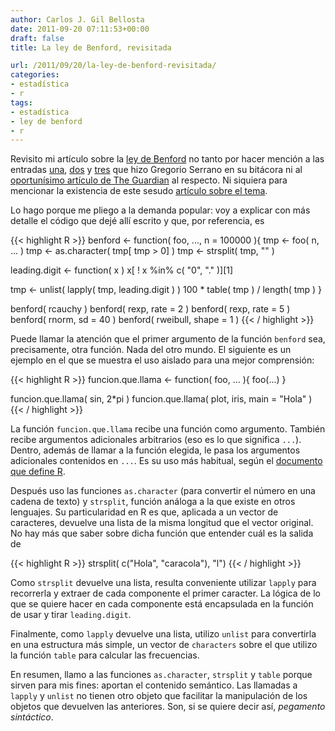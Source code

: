 ```yaml
---
author: Carlos J. Gil Bellosta
date: 2011-09-20 07:11:53+00:00
draft: false
title: La ley de Benford, revisitada

url: /2011/09/20/la-ley-de-benford-revisitada/
categories:
- estadística
- r
tags:
- estadística
- ley de benford
- r
---
```


Revisito mi artículo sobre la [ley de Benford](http://www.datanalytics.com/2011/09/15/la-ley-de-benford) no tanto por hacer mención a las entradas [una](http://www.grserrano.es/wp/2010/10/ejemplo-r-ley-de-benford/), [dos](http://www.grserrano.es/wp/2010/11/ejemplo-r-ley-de-benford-en-las-elecciones-catalanas-1/) y [tres](http://www.grserrano.es/wp/2010/11/ejemplo-r-ley-de-benford-en-las-elecciones-catalanas-2/) que hizo Gregorio Serrano en su bitácora ni al [oportunísimo artículo de The Guardian](http://www.guardian.co.uk/commentisfree/2011/sep/16/bad-science-dodgy-stats?CMP=twt_gu) al respecto. Ni siquiera para mencionar la existencia de este sesudo [artículo sobre el tema](http://econpapers.repec.org/article/blagermec/v_3a10_3ay_3a2009_3ai_3a_3ap_3a339-351.htm).

Lo hago porque me pliego a la demanda popular: voy a explicar con más detalle el código que dejé allí escrito y que, por referencia, es


{{< highlight R >}}
benford <- function( foo, ..., n = 100000 ){
  tmp <- foo( n, ... )
  tmp <- as.character( tmp[ tmp > 0] )
  tmp <- strsplit( tmp, "" )

  leading.digit <- function( x )
    x[ ! x %in% c( "0", "." )][1]

  tmp <- unlist( lapply( tmp, leading.digit ) )
  100 * table( tmp ) / length( tmp )
}

benford( rcauchy )
benford( rexp, rate = 2 )
benford( rexp, rate = 5 )
benford( rnorm, sd = 40 )
benford( rweibull, shape = 1 )
{{< / highlight >}}


Puede llamar la atención que el primer argumento de la función `benford` sea, precisamente, otra función. Nada del otro mundo. El siguiente es un ejemplo en el que se muestra el uso aislado para una mejor comprensión:


{{< highlight R >}}
funcion.que.llama <- function( foo, ... ){
  foo(...)
}

funcion.que.llama( sin, 2*pi )
funcion.que.llama( plot, iris, main = "Hola" )
{{< / highlight >}}


La función `funcion.que.llama` recibe una función como argumento. También recibe argumentos adicionales arbitrarios (eso es lo que significa `...`). Dentro, además de llamar a la función elegida, le pasa los argumentos adicionales contenidos en `...`. Es su uso más habitual, según el [documento que define R](http://cran.r-project.org/doc/manuals/R-lang.html).

Después uso las funciones `as.character` (para convertir el número en una cadena de texto) y `strsplit`, función análoga a la que existe en otros lenguajes. Su particularidad en R es que, aplicada a un vector de caracteres, devuelve una lista de la misma longitud que el vector original. No hay más que saber sobre dicha función que entender cuál es la salida de


{{< highlight R >}}
strsplit( c("Hola", "caracola"), "l")
{{< / highlight >}}


Como `strsplit` devuelve una lista, resulta conveniente utilizar `lapply` para recorrerla y extraer de cada componente el primer caracter. La lógica de lo que se quiere hacer en cada componente está encapsulada en la función de usar y tirar `leading.digit`.

Finalmente, como `lapply` devuelve una lista, utilizo `unlist` para convertirla en una estructura más simple, un vector de `characters` sobre el que utilizo la función `table` para calcular las frecuencias.

En resumen, llamo a las funciones `as.character`, `strsplit` y `table` porque sirven para mis fines: aportan el contenido semántico. Las llamadas a `lapply` y `unlist` no tienen otro objeto que facilitar la manipulación de los objetos que devuelven las anteriores. Son, si se quiere decir así, _pegamento sintáctico_.
